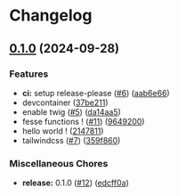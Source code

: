 # Changelog

## [0.1.0](https://github.com/trivoallan/racounette/compare/v0.1.0...v0.1.0) (2024-09-28)

### Features

- **ci:** setup release-please ([#6](https://github.com/trivoallan/racounette/issues/6)) ([aab6e66](https://github.com/trivoallan/racounette/commit/aab6e661d701154109f71087804297c0f62f04f1))
- devcontainer ([37be211](https://github.com/trivoallan/racounette/commit/37be2118998d5dc158a9c350bcaddd9394d8f9b1))
- enable twig ([#5](https://github.com/trivoallan/racounette/issues/5)) ([da14aa5](https://github.com/trivoallan/racounette/commit/da14aa50420eaa03f0235b7524aa2c556ff807cb))
- fesse functions ! ([#11](https://github.com/trivoallan/racounette/issues/11)) ([9649200](https://github.com/trivoallan/racounette/commit/96492005531e87f66199da45c6630afcbb826cb0))
- hello world ! ([2147811](https://github.com/trivoallan/racounette/commit/2147811cc3eb639365260a205eab5b6e4e7dea06))
- tailwindcss ([#7](https://github.com/trivoallan/racounette/issues/7)) ([359f860](https://github.com/trivoallan/racounette/commit/359f860103067cdbe732c09f1f2c301511f363dc))

### Miscellaneous Chores

- **release:** 0.1.0 ([#12](https://github.com/trivoallan/racounette/issues/12)) ([edcff0a](https://github.com/trivoallan/racounette/commit/edcff0a4d4fe2417bf6a36b97498994e3fca8392))
